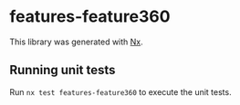 # features-feature360

This library was generated with [Nx](https://nx.dev).

## Running unit tests

Run `nx test features-feature360` to execute the unit tests.
